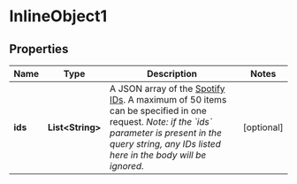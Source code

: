

# InlineObject1

## Properties

Name | Type | Description | Notes
------------ | ------------- | ------------- | -------------
**ids** | **List&lt;String&gt;** | A JSON array of the [Spotify IDs](https://developer.spotify.com/documentation/web-api/#spotify-uris-and-ids).   A maximum of 50 items can be specified in one request. *Note: if the &#x60;ids&#x60; parameter is present in the query string, any IDs listed here in the body will be ignored.* |  [optional]



